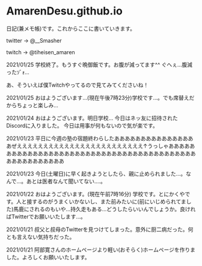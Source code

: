 # AmarenDesu.github.io
日記(兼メモ帳)です。これからここに書いていきます。

twitter → @__Smasher

twitch → @tiheisen_amaren

2021/01/25
学校終了。もうすぐ晩御飯です。お腹が減ってます^^
ぐへぇ...腹減ったｿﾞｫ...

あ、そういえば僕Twitchやってるので見てみてくださいね！

2021/01/25
おはようございます...(現在午後7時23分)学校です...。でも席替えだからちょっと楽しみ...

2021/01/24
おはようございます。明日学校...
今日はネッ友に招待されたDiscordに入りました。
今日は用事が何もないので気が楽です。

2021/01/23
平日に今週の塾の宿題終わらしたああああああああああああああああぜええええええええええええええええええええええええ↑うっしゃああああああああああああああああああああああああああああああああああああああああああああああああああああ

2021/01/23
今日(土曜日)に早く起きようとしたら、親に止められました...。なんで...。あとは医者なんて聞いてない....。

2021/01/22
おはようございます。(現在午前7時16分) 学校です。とにかくやです。人と接するのがうまくいかないし、また前みたいに(前にいじめられてました)馬鹿にされるのもいや...持久走もある...どうしたらいいんでしょうか。良ければTwitterでお願いいたします...。

2021/01/21
叔父と叔母のTwitterを見つけてしまった。意外に厨二病だった。何とも言えない気持ちだった。

2021/01/21
阿部寛さんのホームページより軽い(おそらく)ホームページを作りました。よろしくお願いいたします。
